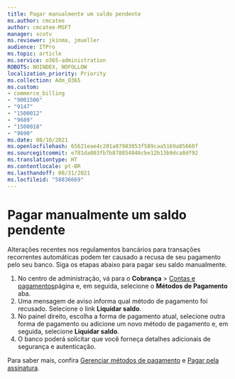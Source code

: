 ```yaml
---
title: Pagar manualmente um saldo pendente
ms.author: cmcatee
author: cmcatee-MSFT
manager: scotv
ms.reviewer: jkinma, jmueller
audience: ITPro
ms.topic: article
ms.service: o365-administration
ROBOTS: NOINDEX, NOFOLLOW
localization_priority: Priority
ms.collection: Adm_O365
ms.custom:
- commerce_billing
- "9001506"
- "9147"
- "1500012"
- "9689"
- "1500018"
- "9690"
ms.date: 08/10/2021
ms.openlocfilehash: 65621eae4c201a07983853f589caa5169a85660f
ms.sourcegitcommit: e781da003fb7b878854846cbe12b13b9dca8df92
ms.translationtype: HT
ms.contentlocale: pt-BR
ms.lasthandoff: 08/31/2021
ms.locfileid: "58836669"
---
```

# <a name="manually-pay-an-outstanding-balance"></a>Pagar manualmente um saldo pendente

Alterações recentes nos regulamentos bancários para transações recorrentes automáticas podem ter causado a recusa de seu pagamento pelo seu banco. Siga os etapas abaixo para pagar seu saldo manualmente.

1. No centro de administração, vá para o **Cobrança** > [Contas e pagamentos](https://go.microsoft.com/fwlink/p/?linkid=2018806)página e, em seguida, selecione o **Métodos de Pagamento** aba.
2. Uma mensagem de aviso informa qual método de pagamento foi recusado. Selecione o link **Liquidar saldo**.
3. No painel direito, escolha a forma de pagamento atual, selecione outra forma de pagamento ou adicione um novo método de pagamento e, em seguida, selecione **Liquidar saldo**.
4. O banco poderá solicitar que você forneça detalhes adicionais de segurança e autenticação.

Para saber mais, confira [Gerenciar métodos de pagamento](https://docs.microsoft.com/microsoft-365/commerce/billing-and-payments/manage-payment-methods) e [Pagar pela assinatura](https://docs.microsoft.com/microsoft-365/commerce/billing-and-payments/pay-for-your-subscription).
